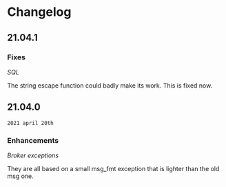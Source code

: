 # Changelog

## 21.04.1

### Fixes

*SQL*

The string escape function could badly make its work. This is fixed now.

## 21.04.0

`2021 april 20th`

### Enhancements

*Broker exceptions*

They are all based on a small msg\_fmt exception that is lighter than the old
msg one.
